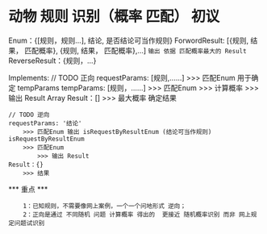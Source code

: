 # 动物 规则 识别（概率 匹配） 初议
Enum：{[规则，规则...], 结论, 是否结论可当作规则}
ForwordResult: [{规则, 结果， 匹配概率}, {规则, 结果， 匹配概率},...]
    ``` 输出 依据 匹配概率最大的 Result ```
ReverseResult：{规则，...}

Implements:
    // TODO 正向
    requestParams: [规则,......] 
        >>> 匹配Enum 用于确定 tempParams
    tempParams: [规则，......]
        >>> 匹配Enum 
            >>> 计算概率 
                >>> 输出 Result Array
    Result：[]
        >>> 最大概率 确定结果
    
    // TODO 逆向
    requestParams: '结论'
        >>> 匹配Enum 输出 isRequestByResultEnum (结论可当作规则)
    isRequestByResultEnum
        >>> 匹配Enum 
            >>> 输出 Result
    Result：{} 
        >>> 结果

*** 重点 *** 
```
    1：已知规则，不需要像网上案例，一个一个问地形式 逆向；
    2：正向是通过 不同随机 问题 计算概率 得出的  更接近 随机概率识别 而非 网上规定问题试识别
```
